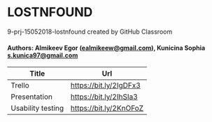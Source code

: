 # LOSTNFOUND
9-prj-15052018-lostnfound created by GitHub Classroom

#### Authors: Almikeev Egor (ealmikeew@gmail.com), Kunicina Sophia s.kunica97@gmail.com

Title | Url
------------ | -------------
Trello              | https://bit.ly/2IgDFx3
Presentation        | https://bit.ly/2IhSIa3
Usability testing   | https://bit.ly/2KnOFoZ
